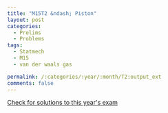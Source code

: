 ```yaml
---
title: "M15T2 &ndash; Piston"
layout: post
categories:
  - Prelims
  - Problems
tags:
  - Statmech
  - M15
  - van der waals gas

permalink: /:categories/:year/:month/T2:output_ext
comments: false
---
```

<object data="2015M2T.pdf" type="application/pdf" width="100%" height="500"></object>
<div class="message"><a href='https://princetonprelim.com/prelim/35/'>Check for solutions to this year's exam</a></div>